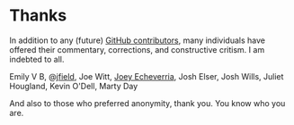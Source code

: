 <!-- title: Thanks -->
<!-- categories: pages -->
<!-- tags: contributors -->
<!-- published: 2015-08-09T19:30:00-05:00 -->
<!-- updated: 2015-08-23T10:45:00-05:00 -->
<!-- summary: A quick thank-you to those who have contributed to this silly little blog. -->

# Thanks

In addition to any (future) [GitHub contributors](https://github.com/technmsg/blog/graphs/contributors), many individuals have offered their commentary, corrections, and constructive critism. I am indebted to all.

Emily V B, @[jfield](https://twitter.com/jfield), Joe Witt, [Joey Echeverria](https://twitter.com/fwiffo), Josh Elser, Josh Wills, Juliet Hougland, Kevin O'Dell, Marty Day

And also to those who preferred anonymity, thank you. You know who you are.
